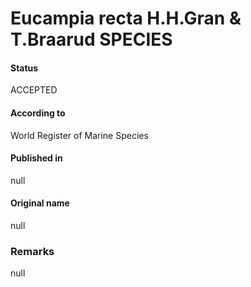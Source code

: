 Eucampia recta H.H.Gran & T.Braarud SPECIES
=======

#### Status
ACCEPTED

#### According to
World Register of Marine Species

#### Published in
null

#### Original name
null

### Remarks
null